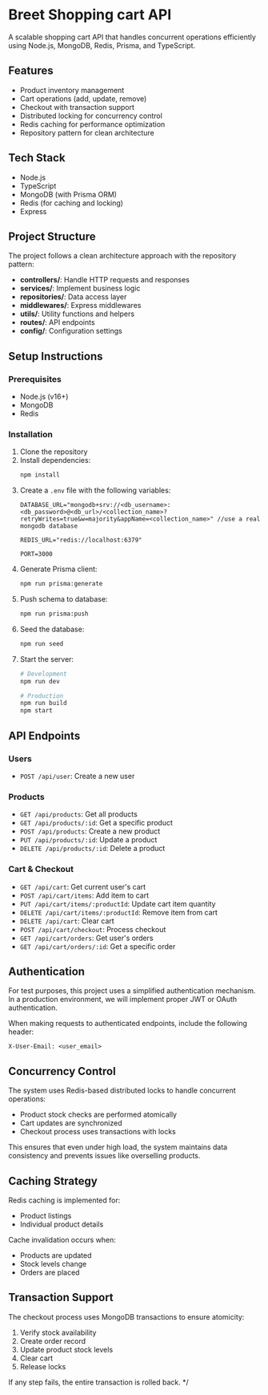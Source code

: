 # Breet Shopping cart API

A scalable shopping cart API that handles concurrent operations efficiently using Node.js, MongoDB, Redis, Prisma, and TypeScript.

## Features

- Product inventory management
- Cart operations (add, update, remove)
- Checkout with transaction support
- Distributed locking for concurrency control
- Redis caching for performance optimization
- Repository pattern for clean architecture

## Tech Stack

- Node.js
- TypeScript
- MongoDB (with Prisma ORM)
- Redis (for caching and locking)
- Express

## Project Structure

The project follows a clean architecture approach with the repository pattern:

- **controllers/**: Handle HTTP requests and responses
- **services/**: Implement business logic
- **repositories/**: Data access layer
- **middlewares/**: Express middlewares
- **utils/**: Utility functions and helpers
- **routes/**: API endpoints
- **config/**: Configuration settings

## Setup Instructions

### Prerequisites

- Node.js (v16+)
- MongoDB
- Redis

### Installation

1. Clone the repository
2. Install dependencies:
   ```bash
   npm install
   ```
3. Create a `.env` file with the following variables:
   ```
   DATABASE_URL="mongodb+srv://<db_username>:<db_password>@<db_url>/<collection_name>?retryWrites=true&w=majority&appName=<collection_name>" //use a real mongodb database

   REDIS_URL="redis://localhost:6379"

   PORT=3000
   ```
4. Generate Prisma client:
   ```bash
   npm run prisma:generate
   ```
5. Push schema to database:
   ```bash
   npm run prisma:push
   ```
6. Seed the database:
   ```bash
   npm run seed
   ```
7. Start the server:
   ```bash
   # Development
   npm run dev
   
   # Production
   npm run build
   npm start
   ```

## API Endpoints

### Users
- `POST /api/user`: Create a new user


### Products

- `GET /api/products`: Get all products
- `GET /api/products/:id`: Get a specific product
- `POST /api/products`: Create a new product
- `PUT /api/products/:id`: Update a product
- `DELETE /api/products/:id`: Delete a product

### Cart & Checkout

- `GET /api/cart`: Get current user's cart
- `POST /api/cart/items`: Add item to cart
- `PUT /api/cart/items/:productId`: Update cart item quantity
- `DELETE /api/cart/items/:productId`: Remove item from cart
- `DELETE /api/cart`: Clear cart
- `POST /api/cart/checkout`: Process checkout
- `GET /api/cart/orders`: Get user's orders
- `GET /api/cart/orders/:id`: Get a specific order

## Authentication

For test purposes, this project uses a simplified authentication mechanism. 
In a production environment,  we will implement proper JWT or OAuth authentication.

When making requests to authenticated endpoints, include the following header:
```
X-User-Email: <user_email>
```

## Concurrency Control

The system uses Redis-based distributed locks to handle concurrent operations:

- Product stock checks are performed atomically
- Cart updates are synchronized
- Checkout process uses transactions with locks

This ensures that even under high load, the system maintains data consistency 
and prevents issues like overselling products.

## Caching Strategy

Redis caching is implemented for:

- Product listings
- Individual product details

Cache invalidation occurs when:
- Products are updated
- Stock levels change
- Orders are placed

## Transaction Support

The checkout process uses MongoDB transactions to ensure atomicity:

1. Verify stock availability
2. Create order record
3. Update product stock levels
4. Clear cart
5. Release locks

If any step fails, the entire transaction is rolled back.
*/